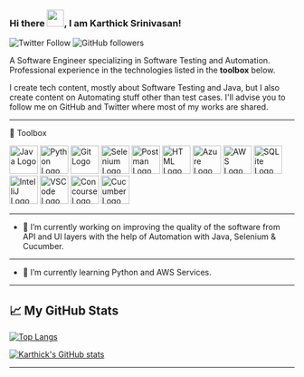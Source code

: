 ### Hi there <img src="https://raw.githubusercontent.com/MartinHeinz/MartinHeinz/master/wave.gif" width="30px">, I am Karthick Srinivasan!

![Twitter Follow](https://img.shields.io/twitter/follow/angrybuddha24?style=social) ![GitHub followers](https://img.shields.io/github/followers/karthick-git?style=social)

A Software Engineer specializing in Software Testing and Automation. Professional experience in the technologies listed in the **toolbox** below.

I create tech content, mostly about Software Testing and Java, but I also create content on Automating stuff other than test cases. I'll advise you to follow me on GitHub and Twitter where most of my works are shared. 

---

🧰 Toolbox

<img src=https://cdn.worldvectorlogo.com/logos/java.svg alt="Java Logo" width="50" height="50"/> <img src=https://cdn.worldvectorlogo.com/logos/python-4.svg alt="Python Logo" width="50" height="50"/> <img src=https://cdn.worldvectorlogo.com/logos/git-icon.svg alt="Git Logo" width="50" height="50"/> <img src=https://cdn.worldvectorlogo.com/logos/selenium-logo.svg alt="Selenium Logo" width="50" height="50"/> <img src=https://seeklogo.com/images/P/postman-logo-F43375A2EB-seeklogo.com.png alt="Postman Logo" width="50" height="50"/> <img src=https://cdn.worldvectorlogo.com/logos/html5.svg alt="HTML Logo" width="50" height="50"/> <img src=https://cdn.worldvectorlogo.com/logos/azure-1.svg alt="Azure Logo" width="50" height="50"/> <img src=https://cdn.worldvectorlogo.com/logos/aws-2.svg alt="AWS Logo" width="50" height="50"/> <img src=https://cdn.worldvectorlogo.com/logos/sqlite.svg alt="SQLite Logo" width="50" height="50"/> <img src=https://cdn.worldvectorlogo.com/logos/intellij-idea-1.svg alt="IntelliJ Logo" width="50" height="50"/> <img src=https://cdn.worldvectorlogo.com/logos/visual-studio-code-1.svg alt="VSCode Logo" width="50" height="50"/> <img src=https://cdn.worldvectorlogo.com/logos/concourse-1.svg alt="Concourse Logo" width="50" height="50"/> <img src=https://cdn.worldvectorlogo.com/logos/cucumber.svg alt="Cucumber Logo" width="50" height="50"/> 

---

- 🔭 I’m currently working on improving the quality of the software from API and UI layers with the help of Automation with Java, Selenium & Cucumber.

---

- 🌱 I’m currently learning Python and AWS Services.

---

## &#x1f4c8; My GitHub Stats

[![Top Langs](https://github-readme-stats.vercel.app/api/top-langs/?username=karthick-git&hide=java,html,css&theme=highcontrast)](https://github.com/karthick-git/github-readme-stats)

[![Karthick's GitHub stats](https://github-readme-stats.vercel.app/api?username=karthick-git&theme=highcontrast)](https://github.com/karthick-git/github-readme-stats)

---

<!--
**karthick-git/karthick-git** is a ✨ _special_ ✨ repository because its `README.md` (this file) appears on your GitHub profile.

Here are some ideas to get you started:

- 🔭 I’m currently working on ...
- 🌱 I’m currently learning ...
- 👯 I’m looking to collaborate on ...
- 🤔 I’m looking for help with ...
- 💬 Ask me about ...
- 📫 How to reach me: ...
- 😄 Pronouns: ...
- ⚡ Fun fact: ...
-->
